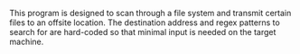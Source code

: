This program is designed to scan through a file system and
transmit certain files to an offsite location. The destination
address and regex patterns to search for are hard-coded so 
that minimal input is needed on the target machine.

